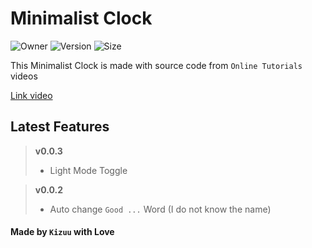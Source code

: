 # Minimalist Clock

![Owner](https://img.shields.io/badge/Owner-Kizuu-blue) ![Version](https://badgen.net/badge/version/v0.0.3/blue) ![Size](https://img.shields.io/github/languages/code-size/KizuuDev/min-clock)

This Minimalist Clock is made with source code from `Online Tutorials` videos

[Link video](https://youtu.be/s9mGaRSRGZw)

## Latest Features

> **v0.0.3**
> - Light Mode Toggle
>

> **v0.0.2**
> - Auto change `Good ...` Word (I do not know the name)
>

#### Made by `Kizuu` with Love
